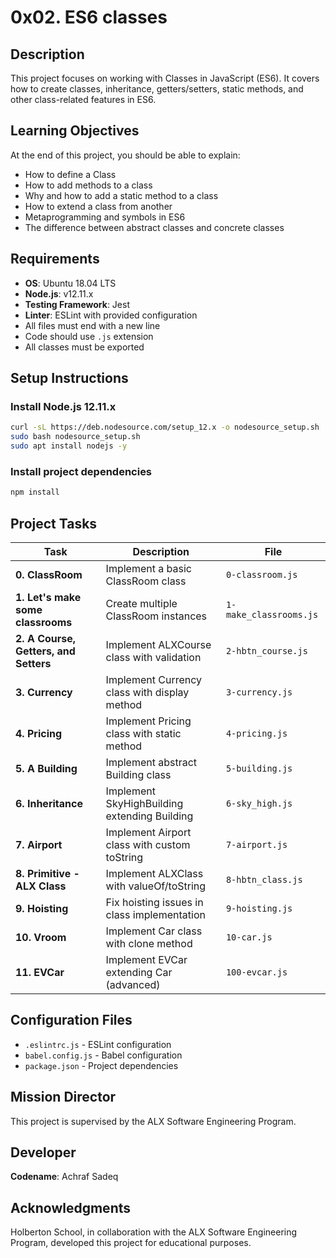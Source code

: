 # 0x02. ES6 classes

## Description
This project focuses on working with Classes in JavaScript (ES6). It covers how to create classes, inheritance, getters/setters, static methods, and other class-related features in ES6.

## Learning Objectives
At the end of this project, you should be able to explain:
- How to define a Class
- How to add methods to a class
- Why and how to add a static method to a class
- How to extend a class from another
- Metaprogramming and symbols in ES6
- The difference between abstract classes and concrete classes

## Requirements
- **OS**: Ubuntu 18.04 LTS
- **Node.js**: v12.11.x
- **Testing Framework**: Jest
- **Linter**: ESLint with provided configuration
- All files must end with a new line
- Code should use `.js` extension
- All classes must be exported

## Setup Instructions

### Install Node.js 12.11.x
```bash
curl -sL https://deb.nodesource.com/setup_12.x -o nodesource_setup.sh
sudo bash nodesource_setup.sh
sudo apt install nodejs -y
```

### Install project dependencies
```bash
npm install
```


## Project Tasks

| **Task** | **Description** | **File** |
|----------|----------------|----------|
| **0. ClassRoom** | Implement a basic ClassRoom class | `0-classroom.js` |
| **1. Let's make some classrooms** | Create multiple ClassRoom instances | `1-make_classrooms.js` |
| **2. A Course, Getters, and Setters** | Implement ALXCourse class with validation | `2-hbtn_course.js` |
| **3. Currency** | Implement Currency class with display method | `3-currency.js` |
| **4. Pricing** | Implement Pricing class with static method | `4-pricing.js` |
| **5. A Building** | Implement abstract Building class | `5-building.js` |
| **6. Inheritance** | Implement SkyHighBuilding extending Building | `6-sky_high.js` |
| **7. Airport** | Implement Airport class with custom toString | `7-airport.js` |
| **8. Primitive - ALX Class** | Implement ALXClass with valueOf/toString | `8-hbtn_class.js` |
| **9. Hoisting** | Fix hoisting issues in class implementation | `9-hoisting.js` |
| **10. Vroom** | Implement Car class with clone method | `10-car.js` |
| **11. EVCar** | Implement EVCar extending Car (advanced) | `100-evcar.js` |

## Configuration Files
- `.eslintrc.js` - ESLint configuration
- `babel.config.js` - Babel configuration
- `package.json` - Project dependencies

## Mission Director
This project is supervised by the ALX Software Engineering Program.

## Developer
**Codename**: Achraf Sadeq

## Acknowledgments
Holberton School, in collaboration with the ALX Software Engineering Program, developed this project for educational purposes.
